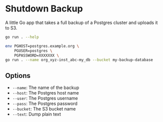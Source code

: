 Shutdown Backup
===============

A little Go app that takes a full backup of a Postgres cluster and uploads it
to S3.

```sh
go run . --help

env PGHOST=postgres.example.org \
    PGUSER=postgres \
    PGPASSWORD=XXXXXXX \
go run . --name org_xyz-inst_abc-my_db --bucket my-backup-database
```

Options
-------

*   `--name`: The name of the backup
*   `--host`: The Postgres host name
*   `--user`: The Postgres username
*   `--pass`: The Postgres password 
*   `--bucket`: The S3 bucket name
*   `--text`: Dump plain text

